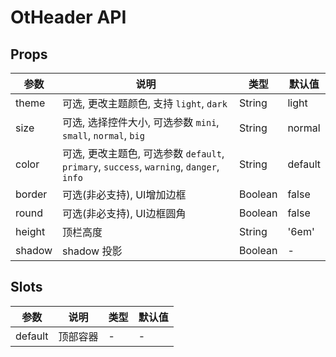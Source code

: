 # OtHeader API

## Props

| 参数 | 说明 | 类型 | 默认值 |
| --- | --- | --- | --- |
| theme | 可选, 更改主题颜色, 支持 `light`, `dark` | String | light |
| size | 可选, 选择控件大小, 可选参数 `mini`, `small`, `normal`, `big` | String | normal |
| color | 可选, 更改主题色, 可选参数 `default`, `primary`, `success`, `warning`, `danger`, `info` | String | default |
| border | 可选(非必支持), UI增加边框 | Boolean | false |
| round | 可选(非必支持), UI边框圆角 | Boolean | false |
| height | 顶栏高度 | String | '6em' |
| shadow | shadow 投影 | Boolean | - |

## Slots

| 参数 | 说明 | 类型 | 默认值 |
| --- | --- | --- | --- |
| default | 顶部容器 | - | - |

